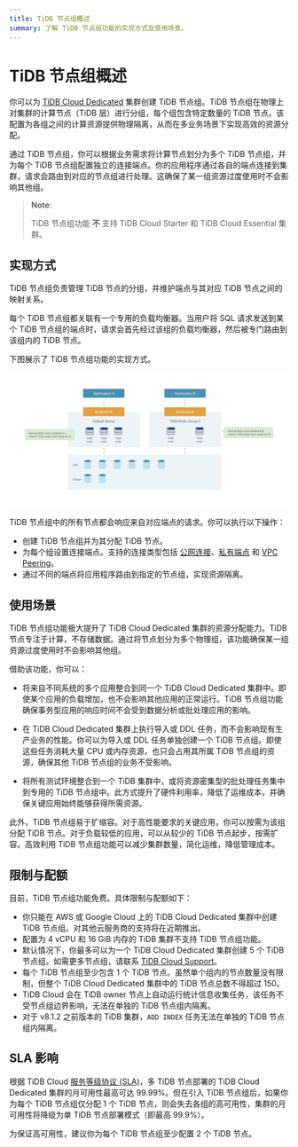 ```yaml
---
title: TiDB 节点组概述 
summary: 了解 TiDB 节点组功能的实现方式及使用场景。
---
```


# TiDB 节点组概述

你可以为 [TiDB Cloud Dedicated](/tidb-cloud/select-cluster-tier.md#tidb-cloud-dedicated) 集群创建 TiDB 节点组。TiDB 节点组在物理上对集群的计算节点（TiDB 层）进行分组，每个组包含特定数量的 TiDB 节点。该配置为各组之间的计算资源提供物理隔离，从而在多业务场景下实现高效的资源分配。

通过 TiDB 节点组，你可以根据业务需求将计算节点划分为多个 TiDB 节点组，并为每个 TiDB 节点组配置独立的连接端点。你的应用程序通过各自的端点连接到集群，请求会路由到对应的节点组进行处理。这确保了某一组资源过度使用时不会影响其他组。

> **Note**:
>
> TiDB 节点组功能 **不** 支持 TiDB Cloud Starter 和 TiDB Cloud Essential 集群。

## 实现方式

TiDB 节点组负责管理 TiDB 节点的分组，并维护端点与其对应 TiDB 节点之间的映射关系。

每个 TiDB 节点组都关联有一个专用的负载均衡器。当用户将 SQL 请求发送到某个 TiDB 节点组的端点时，请求会首先经过该组的负载均衡器，然后被专门路由到该组内的 TiDB 节点。

下图展示了 TiDB 节点组功能的实现方式。

![The implementation of the TiDB Node Group feature](/media/tidb-cloud/implementation-of-tidb-node-group.png)

TiDB 节点组中的所有节点都会响应来自对应端点的请求。你可以执行以下操作：

- 创建 TiDB 节点组并为其分配 TiDB 节点。
- 为每个组设置连接端点。支持的连接类型包括 [公网连接](/tidb-cloud/tidb-node-group-management.md#connect-via-public-connection)、[私有端点](/tidb-cloud/tidb-node-group-management.md#connect-via-private-endpoint) 和 [VPC Peering](/tidb-cloud/tidb-node-group-management.md#connect-via-vpc-peering)。
- 通过不同的端点将应用程序路由到指定的节点组，实现资源隔离。

## 使用场景

TiDB 节点组功能极大提升了 TiDB Cloud Dedicated 集群的资源分配能力。TiDB 节点专注于计算，不存储数据。通过将节点划分为多个物理组，该功能确保某一组资源过度使用时不会影响其他组。

借助该功能，你可以：

- 将来自不同系统的多个应用整合到同一个 TiDB Cloud Dedicated 集群中。即使某个应用的负载增加，也不会影响其他应用的正常运行。TiDB 节点组功能确保事务型应用的响应时间不会受到数据分析或批处理应用的影响。

- 在 TiDB Cloud Dedicated 集群上执行导入或 DDL 任务，而不会影响现有生产业务的性能。你可以为导入或 DDL 任务单独创建一个 TiDB 节点组。即使这些任务消耗大量 CPU 或内存资源，也只会占用其所属 TiDB 节点组的资源，确保其他 TiDB 节点组的业务不受影响。

- 将所有测试环境整合到一个 TiDB 集群中，或将资源密集型的批处理任务集中到专用的 TiDB 节点组中。此方式提升了硬件利用率，降低了运维成本，并确保关键应用始终能够获得所需资源。

此外，TiDB 节点组易于扩缩容。对于高性能要求的关键应用，你可以按需为该组分配 TiDB 节点。对于负载较低的应用，可以从较少的 TiDB 节点起步，按需扩容。高效利用 TiDB 节点组功能可以减少集群数量，简化运维，降低管理成本。

## 限制与配额

目前，TiDB 节点组功能免费。具体限制与配额如下：

- 你只能在 AWS 或 Google Cloud 上的 TiDB Cloud Dedicated 集群中创建 TiDB 节点组。对其他云服务商的支持将在近期推出。
- 配置为 4 vCPU 和 16 GiB 内存的 TiDB 集群不支持 TiDB 节点组功能。
- 默认情况下，你最多可以为一个 TiDB Cloud Dedicated 集群创建 5 个 TiDB 节点组。如需更多节点组，请联系 [TiDB Cloud Support](/tidb-cloud/tidb-cloud-support.md)。
- 每个 TiDB 节点组至少包含 1 个 TiDB 节点。虽然单个组内的节点数量没有限制，但整个 TiDB Cloud Dedicated 集群中的 TiDB 节点总数不得超过 150。
- TiDB Cloud 会在 TiDB owner 节点上自动运行统计信息收集任务，该任务不受节点组边界影响，无法在单独的 TiDB 节点组内隔离。
- 对于 v8.1.2 之前版本的 TiDB 集群，`ADD INDEX` 任务无法在单独的 TiDB 节点组内隔离。

## SLA 影响

根据 TiDB Cloud [服务等级协议 (SLA)](https://www.pingcap.com/legal/service-level-agreement-for-tidb-cloud-services/)，多 TiDB 节点部署的 TiDB Cloud Dedicated 集群的月可用性最高可达 99.99%。但在引入 TiDB 节点组后，如果你为每个 TiDB 节点组仅分配 1 个 TiDB 节点，则会失去各组的高可用性，集群的月可用性将降级为单 TiDB 节点部署模式（即最高 99.9%）。

为保证高可用性，建议你为每个 TiDB 节点组至少配置 2 个 TiDB 节点。